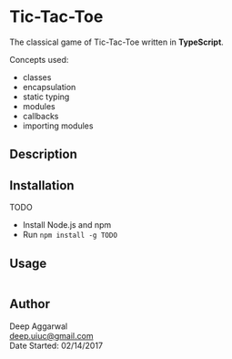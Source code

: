 Tic-Tac-Toe
===========

The classical game of Tic-Tac-Toe written in **TypeScript**.

Concepts used:

- classes
- encapsulation
- static typing
- modules
- callbacks
- importing modules

Description
-----------

Installation
------------
TODO
- Install Node.js and npm
- Run `npm install -g TODO`

Usage
-----

```sh
```

Author
------
Deep Aggarwal  
deep.uiuc@gmail.com  
Date Started: 02/14/2017  
